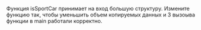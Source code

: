 Функция isSportCar принимает на вход большую структуру. Измените функцию так, чтобы уменьшить объем копируемых данных и 3 вызоыва функции в main работали корректно.